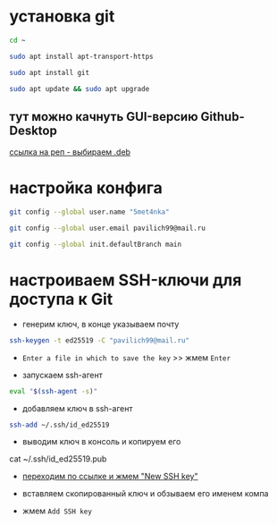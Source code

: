 # установка git

```bash
cd ~
```

```bash
sudo apt install apt-transport-https
```

```bash
sudo apt install git
```

```bash
sudo apt update && sudo apt upgrade
```

## тут можно качнуть GUI-версию Github-Desktop
[ссылка на реп - выбираем .deb](https://github.com/shiftkey/desktop/releases)

# настройка конфига

```bash
git config --global user.name "5met4nka"
```

```bash
git config --global user.email pavilich99@mail.ru
```

```bash
git config --global init.defaultBranch main
```

# настроиваем SSH-ключи для доступа к Git

* генерим ключ, в конце указываем почту
```bash
ssh-keygen -t ed25519 -C "pavilich99@mail.ru"
```

* `Enter a file in which to save the key` >> жмем `Enter`

* запускаем ssh-агент

```bash
eval "$(ssh-agent -s)"
```

* добавляем ключ в ssh-агент

```bash
ssh-add ~/.ssh/id_ed25519
```

* выводим ключ в консоль и копируем его

cat ~/.ssh/id_ed25519.pub

* [переходим по ссылке и жмем "New SSH key"](https://github.com/settings/keys)

* вставляем скопированный ключ и обзываем его именем компа

* жмем `Add SSH key`
